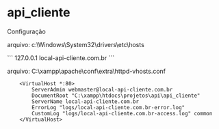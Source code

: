 # api_cliente

Configuração

<p>arquivo: c:\Windows\System32\drivers\etc\hosts </p>
```
127.0.0.1 local-api-cliente.com.br
```

<br>

<p>arquivo: C:\xampp\apache\conf\extra\httpd-vhosts.conf </p>

```
    <VirtualHost *:80>
        ServerAdmin webmaster@local-api-cliente.com.br
        DocumentRoot "C:\xampp\htdocs\projetos\api\api_cliente"
        ServerName local-api-cliente.com.br
        ErrorLog "logs/local-api-cliente.com.br-error.log"
        CustomLog "logs/local-api-cliente.com.br-access.log" common
    </VirtualHost>
```

